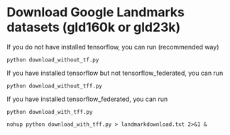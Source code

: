 # Download Google Landmarks datasets (gld160k or gld23k)


If you do not have installed tensorflow, you can run (recommended way)
```
python download_without_tf.py

```



If you have installed tensorflow but not tensorflow_federated, you can run
```
python download_without_tff.py

```



If you have installed tensorflow_federated, you can run
```
python download_with_tff.py

nohup python download_with_tff.py > landmarkdownload.txt 2>&1 &
```
